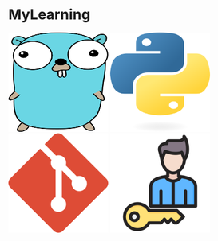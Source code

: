 # MyLearning

[<img src="./images/Gopher.png" width="200" height="200">](https://github.com/Amalio769/MyLearning/blob/master/go/README.md) [<img src="./images/python-logo-only.png" width="200" height="200">](https://github.com/Amalio769/MyLearning/blob/master/python/README.md) [<img src="./images/git.png" width="200" height="200">](https://github.com/Amalio769/MyLearning/blob/master/git/README.md)
[<img src="./images/authentication.png" width="200" height="200">](https://github.com/Amalio769/MyLearning/blob/master/authentication/README.md)